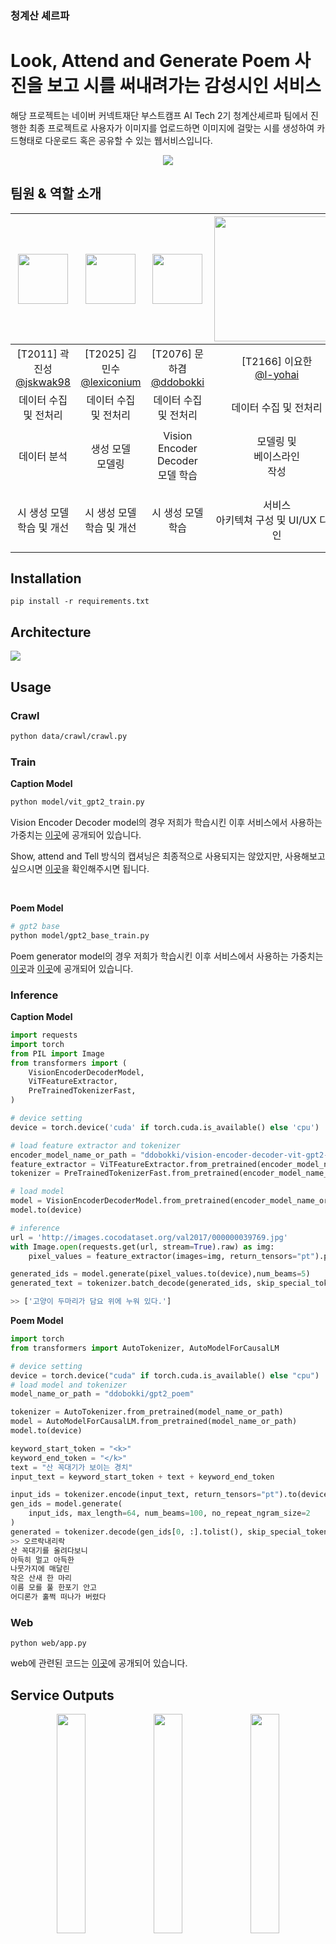 ### 청계산 셰르파

# Look, Attend and Generate Poem 사진을 보고 시를 써내려가는 감성시인 서비스

해당 프로젝트는 네이버 커넥트재단 부스트캠프 AI Tech 2기 청계산셰르파 팀에서 진행한 최종 프로젝트로 사용자가 이미지를 업로드하면 이미지에 걸맞는 시를 생성하여 카드형태로 다운로드 혹은 공유할 수 있는 웹서비스입니다.

<p align="center">
  <img src="https://i.imgur.com/eN7R6to.gif)" />
</p>

## 팀원 & 역할 소개
|<img src="https://avatars.githubusercontent.com/u/47588410?v=4" width = 80>|<img src="https://avatars.githubusercontent.com/u/84180121?v=4" width=80>|<img src="https://i.imgur.com/0TZjPyB.png" width=80>|<img src="https://i.imgur.com/pH7lc7S.png" width=200>|<img src="https://i.imgur.com/ctCliqs.png" width=80>|<img src="https://i.imgur.com/5mNWwpx.png" width=80>|<img src="https://i.imgur.com/nDFsXev.png" width=80>|
| :--------: | :--------: | :--------: | :--------: | :--------: | :--------: | :--------: |
|[T2011] 곽진성<br>[@jskwak98](https://github.com/jskwak98)|[T2025] 김민수<br>[@lexiconium](https://github.com/lexiconium)|[T2076] 문하겸<br>[@ddobokki](https://github.com/ddobokki)|[T2166] 이요한<br> [@l-yohai](https://github.com/l-yohai)|[T2195] <br> 전준영<br> [@20180707jun](https://github.com/20180707jun)|[T2206] 정진원<br> [@godjw](https://github.com/godjw)|[T2210] 정희영<br> [@hyeong01](https://github.com/hyeong01)|
|데이터 수집 및 전처리|데이터 수집 <br>및 전처리|데이터 수집 및 전처리|데이터 수집 및 전처리|데이터 수집 <br> 및 전처리|데이터 수집 <br> 및 전처리|데이터 수집 및 전처리|
|데이터 분석|생성 모델 <br> 모델링|Vision Encoder Decoder <br> 모델 학습|모델링 및 <br>베이스라인<br> 작성|서비스 아키텍쳐 구성 및 모델 서빙|캡셔닝 모델 한국어 데이터에 대해 학습|데이터 분석|
|시 생성 모델 학습 및 개선|시 생성 모델 학습 및 개선|시 생성 모델 학습|서비스 <br>아키텍쳐 구성 및 UI/UX 디자인|웹사이트 및 API 설계, UI/UX 디자인|시 생성 모델 학습 및 개선|모델 <br>성능평가 <br>방법론 연구개발|


## Installation
```
pip install -r requirements.txt
```

## Architecture

![](https://i.imgur.com/5BkTjCf.png)


## Usage

### Crawl

```bash
python data/crawl/crawl.py
```

### Train

**Caption Model**
```bash
python model/vit_gpt2_train.py
```
Vision Encoder Decoder model의 경우 저희가 학습시킨 이후 서비스에서 사용하는 가중치는 [이곳](https://huggingface.co/ddobokki/vision-encoder-decoder-vit-gpt2-coco-ko)에 공개되어 있습니다.

Show, attend and Tell 방식의 캡셔닝은 최종적으로 사용되지는 않았지만, 사용해보고 싶으시면 [이곳](https://github.com/boostcampaitech2/final-project-level3-nlp-08/tree/dev/merge/show_attend_and_tell)을 확인해주시면 됩니다.

<br>

**Poem Model**
```bash
# gpt2 base
python model/gpt2_base_train.py
```
Poem generator model의 경우 저희가 학습시킨 이후 서비스에서 사용하는 가중치는 [이곳](https://huggingface.co/ddobokki/gpt2_poem)과 [이곳](https://huggingface.co/CheonggyeMountain-Sherpa/kogpt-trinity-poem)에 공개되어 있습니다.

### Inference
**Caption Model**

```python
import requests
import torch
from PIL import Image
from transformers import (
    VisionEncoderDecoderModel, 
    ViTFeatureExtractor, 
    PreTrainedTokenizerFast,
)

# device setting
device = torch.device('cuda' if torch.cuda.is_available() else 'cpu')

# load feature extractor and tokenizer
encoder_model_name_or_path = "ddobokki/vision-encoder-decoder-vit-gpt2-coco-ko"
feature_extractor = ViTFeatureExtractor.from_pretrained(encoder_model_name_or_path)
tokenizer = PreTrainedTokenizerFast.from_pretrained(encoder_model_name_or_path)

# load model
model = VisionEncoderDecoderModel.from_pretrained(encoder_model_name_or_path)
model.to(device)

# inference
url = 'http://images.cocodataset.org/val2017/000000039769.jpg'
with Image.open(requests.get(url, stream=True).raw) as img:
    pixel_values = feature_extractor(images=img, return_tensors="pt").pixel_values

generated_ids = model.generate(pixel_values.to(device),num_beams=5)
generated_text = tokenizer.batch_decode(generated_ids, skip_special_tokens=True)

>> ['고양이 두마리가 담요 위에 누워 있다.']
```

**Poem Model**
```python
import torch
from transformers import AutoTokenizer, AutoModelForCausalLM

# device setting
device = torch.device("cuda" if torch.cuda.is_available() else "cpu")
# load model and tokenizer
model_name_or_path = "ddobokki/gpt2_poem"

tokenizer = AutoTokenizer.from_pretrained(model_name_or_path)
model = AutoModelForCausalLM.from_pretrained(model_name_or_path)
model.to(device)

keyword_start_token = "<k>"
keyword_end_token = "</k>"
text = "산 꼭대기가 보이는 경치"
input_text = keyword_start_token + text + keyword_end_token

input_ids = tokenizer.encode(input_text, return_tensors="pt").to(device)
gen_ids = model.generate(
    input_ids, max_length=64, num_beams=100, no_repeat_ngram_size=2
)
generated = tokenizer.decode(gen_ids[0, :].tolist(), skip_special_tokens=True)
>> 오르락내리락
산 꼭대기를 올려다보니
아득히 멀고 아득한
나뭇가지에 매달린
작은 산새 한 마리
이름 모를 풀 한포기 안고
어디론가 훌쩍 떠나가 버렸다
```


### Web
```
python web/app.py
```
web에 관련된 코드는 [이곳](https://github.com/boostcampaitech2/final-project-level3-nlp-08/tree/dev/merge/web)에 공개되어 있습니다.

## Service Outputs

<p align="center">
    <img src="https://i.imgur.com/YxGpKKf.png" style="display: inline" width=30%>
    <img src="https://i.imgur.com/Yy2ryQv.jpg" style="display: inline" width=30%>
    <img src="https://i.imgur.com/PZBoL5C.png" style="display: inline" width="30%">
</p>

## Reference

- [MS COCO](https://cocodataset.org/#home)
- [AI HUB 한국어 이미지 설명 데이터셋](https://aihub.or.kr/opendata/keti-data/recognition-visual/KETI-01-003)
- [국립국어원 모두의 말뭉치 비출판물 데이터](https://corpus.korean.go.kr/)
- [근현대시 데이터](www.baedalmal.com/)
- [글틴 시 데이터](https://teen.munjang.or.kr/archives/category/write/poetry)
- [디카시 마니아 시, 이미지 데이터](https://cafe.daum.net/dicapoetry/1aSh)
- [Show, Attend and Tell: Neural Image Caption Generation with Visual Attention](https://arxiv.org/pdf/1502.03044.pdf)
- [SP-GPT2: Semantics Improvement in Vietnamese Poetry Generation (GPT2 + LSTM)](https://arxiv.org/abs/2110.15723)
- [CCPM: A Chinese Classical Poetry Matching Dataset (CCPM Evaluation)](https://arxiv.org/abs/2106.01979)
- [Automatic Poetry Generation from Prosaic Text](https://aclanthology.org/2020.acl-main.223.pdf)
- [MixPoet: Diverse Poetry Generation via Learning Controllable Mixed Latent Space (Mixed Latent Space 를 사용한 시 generation)](https://ojs.aaai.org/index.php/AAAI/article/view/6488)
- [Introducing Aspects of Creativity in Automatic Poetry Generation (크라우드소싱 eval + 그 외 insight)](https://arxiv.org/pdf/2002.02511.pdf)
- [Lingxi: A Diversity-aware Chinese Modern Poetry Generation System lower self BLEU score + human eval](https://arxiv.org/pdf/2108.12108.pdf)
